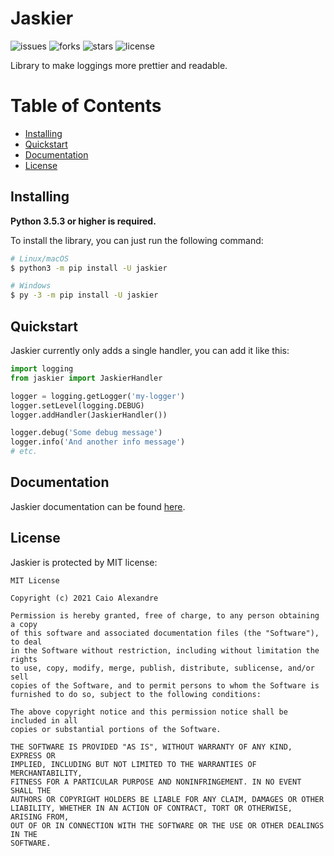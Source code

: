 # Jaskier
![issues](https://img.shields.io/github/issues/soukyomi/jaskier)
![forks](https://img.shields.io/github/forks/soukyomi/jaskier)
![stars](https://img.shields.io/github/stars/soukyomi/jaskier)
![license](https://img.shields.io/github/license/soukyomi/jaskier)

Library to make loggings more prettier and readable.


Table of Contents
=================
<!--ts-->
  * [Installing](#installing)
  * [Quickstart](#quickstart)
  * [Documentation](#documentation)
  * [License](#license)

## Installing

**Python 3.5.3 or higher is required.**

To install the library, you can just run the following command\:
```sh
# Linux/macOS
$ python3 -m pip install -U jaskier

# Windows
$ py -3 -m pip install -U jaskier
```


## Quickstart

Jaskier currently only adds a single handler, you can add it like this:
```py
import logging
from jaskier import JaskierHandler

logger = logging.getLogger('my-logger')
logger.setLevel(logging.DEBUG)
logger.addHandler(JaskierHandler())

logger.debug('Some debug message')
logger.info('And another info message')
# etc.
```

## Documentation

Jaskier documentation can be found [here](https://jaskier.readthedocs.io/en/latest/).


## License

Jaskier is protected by MIT license:
```
MIT License

Copyright (c) 2021 Caio Alexandre

Permission is hereby granted, free of charge, to any person obtaining a copy
of this software and associated documentation files (the "Software"), to deal
in the Software without restriction, including without limitation the rights
to use, copy, modify, merge, publish, distribute, sublicense, and/or sell
copies of the Software, and to permit persons to whom the Software is
furnished to do so, subject to the following conditions:

The above copyright notice and this permission notice shall be included in all
copies or substantial portions of the Software.

THE SOFTWARE IS PROVIDED "AS IS", WITHOUT WARRANTY OF ANY KIND, EXPRESS OR
IMPLIED, INCLUDING BUT NOT LIMITED TO THE WARRANTIES OF MERCHANTABILITY,
FITNESS FOR A PARTICULAR PURPOSE AND NONINFRINGEMENT. IN NO EVENT SHALL THE
AUTHORS OR COPYRIGHT HOLDERS BE LIABLE FOR ANY CLAIM, DAMAGES OR OTHER
LIABILITY, WHETHER IN AN ACTION OF CONTRACT, TORT OR OTHERWISE, ARISING FROM,
OUT OF OR IN CONNECTION WITH THE SOFTWARE OR THE USE OR OTHER DEALINGS IN THE
SOFTWARE.
```